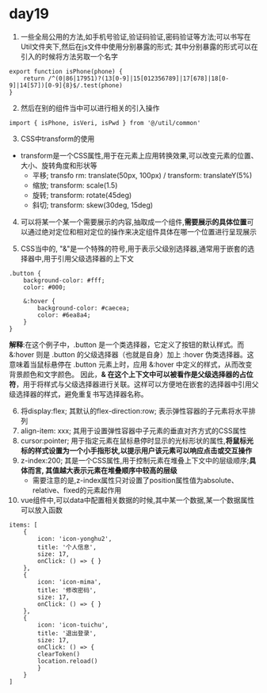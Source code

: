 # day19
1. 一些全局公用的方法,如手机号验证,验证码验证,密码验证等方法;可以书写在Util文件夹下,然后在js文件中使用分别暴露的形式; 其中分别暴露的形式可以在引入的时候将方法另取一个名字
```
export function isPhone(phone) {
    return /^(0|86|17951)?(13[0-9]|15[012356789]|17[678]|18[0-9]|14[57])[0-9]{8}$/.test(phone)
}
```
2. 然后在别的组件当中可以进行相关的引入操作
```
import { isPhone, isVeri, isPwd } from '@/util/common'
```

3. CSS中transform的使用
- transform是一个CSS属性,用于在元素上应用转换效果,可以改变元素的位置、大小、旋转角度和形状等
    - 平移; transfo rm: translate(50px, 100px) / transform: translateY(5%)
    - 缩放; transform: scale(1.5)
    - 旋转; transform: rotate(45deg)
    - 斜切; transform: skew(30deg, 15deg)

4. 可以将某一个某一个需要展示的内容,抽取成一个组件,**需要展示的具体位置**可以通过绝对定位和相对定位的操作来决定组件具体在哪一个位置进行呈现展示

5. CSS当中的, "&"是一个特殊的符号,用于表示父级别选择器,通常用于嵌套的选择器中,用于引用父级选择器的上下文
```
.button {
    background-color: #fff;
    color: #000;

    &:hover {
        background-color: #caecea;
        color: #6ea8a4;
    }
}
```
**解释**:在这个例子中，.button 是一个类选择器，它定义了按钮的默认样式。而 &:hover 则是 .button 的父级选择器（也就是自身）加上 :hover 伪类选择器。这意味着当鼠标悬停在 .button 元素上时，应用 &:hover 中定义的样式，从而改变背景颜色和文字颜色。
因此，**& 在这个上下文中可以被看作是父级选择器的占位符**，用于将样式与父级选择器进行关联。这样可以方便地在嵌套的选择器中引用父级选择器的样式，避免重复书写选择器名称。

6. 将display:flex; 其默认的flex-direction:row; 表示弹性容器的子元素将水平排列
7. align-item: xxx; 其用于设置弹性容器中子元素的垂直对齐方式的CSS属性
8. cursor:pointer; 用于指定元素在鼠标悬停时显示的光标形状的属性,**将鼠标光标的样式设置为一个小手指形状,以提示用户该元素可以响应点击或交互操作**
9. z-index:200; 其是一个CSS属性,用于控制元素在堆叠上下文中的层级顺序;**具体而言, 其值越大表示元素在堆叠顺序中较高的层级**
    - 需要注意的是,z-index属性只对设置了position属性值为absolute、relative、fixed的元素起作用
10. vue组件中,可以data中配置相关数据的时候,其中某一个数据,某一个数据属性可以放入函数
```
items: [
    {
        icon: 'icon-yonghu2',
        title: '个人信息',
        size: 17,
        onClick: () => { }
    },
    {
        icon: 'icon-mima',
        title: '修改密码',
        size: 17,
        onClick: () => { }
    },
    {
        icon: 'icon-tuichu',
        title: '退出登录',
        size: 17,
        onClick: () => {
        clearToken()
        location.reload()
        }
    }
]
```
